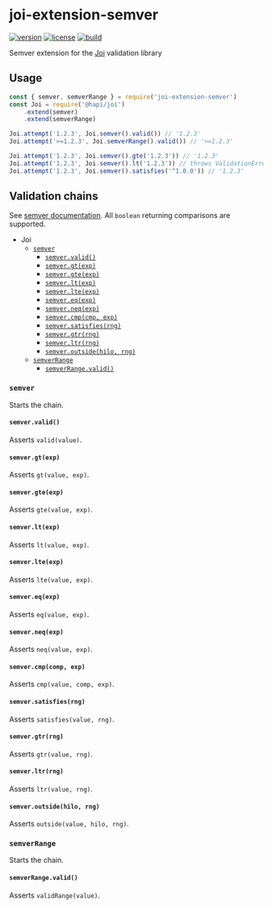 # joi-extension-semver

[![version](https://img.shields.io/npm/v/joi-extension-semver)][npm]
[![license](https://img.shields.io/npm/l/joi-extension-semver)][npm]
[![build](https://travis-ci.org/dszakallas/joi-extension-semver.svg?branch=master)][build]

[npm]: https://www.npmjs.com/package/joi-extension-semver
[build]: https://travis-ci.org/dszakallas/joi-extension-semver

Semver extension for the [Joi][] validation library

[joi]: https://github.com/hapijs/joi

## Usage

```js
const { semver, semverRange } = require('joi-extension-semver')
const Joi = require('@hapi/joi')
    .extend(semver)
    .extend(semverRange)

Joi.attempt('1.2.3', Joi.semver().valid()) // '1.2.3'
Joi.attempt('>=1.2.3', Joi.semverRange().valid()) // '>=1.2.3'

Joi.attempt('1.2.3', Joi.semver().gte('1.2.3')) // '1.2.3'
Joi.attempt('1.2.3', Joi.semver().lt('1.2.3')) // throws ValidationError
Joi.attempt('1.2.3', Joi.semver().satisfies('^1.0.0')) // '1.2.3'
```

## Validation chains

See [semver documentation](https://www.npmjs.com/package/semver). All `boolean`
returning comparisons are supported.

- Joi
  - [`semver`](#semver)
    - [`semver.valid()`](#semvervalid)
    - [`semver.gt(exp)`](#semvergtexp)
    - [`semver.gte(exp)`](#semvergteexp)
    - [`semver.lt(exp)`](#semverltexp)
    - [`semver.lte(exp)`](#semverlteexp)
    - [`semver.eq(exp)`](#semvereqexp)
    - [`semver.neq(exp)`](#semverneqexp)
    - [`semver.cmp(cmp, exp)`](#semvercmpcmp-exp)
    - [`semver.satisfies(rng)`](#semversatisfiesrng)
    - [`semver.gtr(rng)`](#semvergtrrng)
    - [`semver.ltr(rng)`](#semverltrrng)
    - [`semver.outside(hilo, rng)`](#semveroutsidehilo-rng)
  - [`semverRange`](#semverRange)
    - [`semverRange.valid()`](#semverRangevalid)

### `semver`

Starts the chain.

#### `semver.valid()`
Asserts `valid(value)`.
#### `semver.gt(exp)`
Asserts `gt(value, exp)`.
#### `semver.gte(exp)`
Asserts `gte(value, exp)`.
#### `semver.lt(exp)`
Asserts `lt(value, exp)`.
#### `semver.lte(exp)`
Asserts `lte(value, exp)`.
#### `semver.eq(exp)`
Asserts `eq(value, exp)`.
#### `semver.neq(exp)`
Asserts `neq(value, exp)`.
#### `semver.cmp(comp, exp)`
Asserts `cmp(value, comp, exp)`.
#### `semver.satisfies(rng)`
Asserts `satisfies(value, rng)`.
#### `semver.gtr(rng)`
Asserts `gtr(value, rng)`.
#### `semver.ltr(rng)`
Asserts `ltr(value, rng)`.
#### `semver.outside(hilo, rng)`
Asserts `outside(value, hilo, rng)`.

### `semverRange`

Starts the chain.

#### `semverRange.valid()`
Asserts `validRange(value)`.
